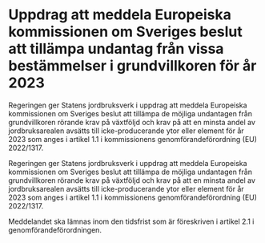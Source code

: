 # Uppdrag att meddela Europeiska kommissionen om Sveriges beslut att tillämpa undantag från vissa bestämmelser i grundvillkoren för år 2023

Regeringen ger Statens jordbruksverk i uppdrag att meddela Europeiska kommissionen om Sveriges beslut att tillämpa de möjliga undantagen från grundvillkoren rörande krav på växtföljd och krav på att en minsta andel av jordbruksarealen avsätts till icke-producerande ytor eller element för år 2023 som anges i artikel 1.1 i kommissionens genomförandeförordning (EU) 2022/1317.

Regeringen ger Statens jordbruksverk i uppdrag att meddela Europeiska kommissionen om Sveriges beslut att tillämpa de möjliga undantagen från grundvillkoren rörande krav på växtföljd och krav på att en minsta andel av jordbruksarealen avsätts till icke-producerande ytor eller element för år 2023 som anges i artikel 1.1 i kommissionens genomförandeförordning (EU) 2022/1317.

Meddelandet ska lämnas inom den tidsfrist som är föreskriven i artikel 2.1 i genomförandeförordningen.
